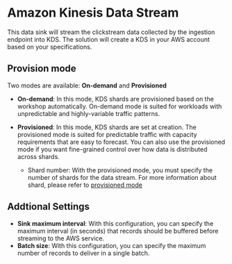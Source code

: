# Amazon Kinesis Data Stream
This data sink will stream the clickstream data collected by the ingestion endpoint into KDS. The solution will create a KDS in your AWS account based on your specifications.

## Provision mode
Two modes are available: **On-demand** and **Provisioned**

* **On-demand**: In this mode, KDS shards are provisioned based on the workshop automatically. On-demand mode is suited for workloads with unpredictable and highly-variable traffic patterns. 

* **Provisioned**: In this mode, KDS shards are set at creation. The provisioned mode is suited for predictable traffic with capacity requirements that are easy to forecast. You can also use the provisioned mode if you want fine-grained control over how data is distributed across shards. 
    * Shard number: With the provisioned mode, you must specify the number of shards for the data stream.  For more information about shard, please refer to [provisioned mode](https://docs.aws.amazon.com/streams/latest/dev/how-do-i-size-a-stream.html#provisionedmode)

## Addtional Settings
* **Sink maximum interval**: With this configuration, you can specify the maximum interval (in seconds) that records should be buffered before streaming to the AWS service.
* **Batch size**: With this configuration, you can specify the maximum number of records to deliver in a single batch.